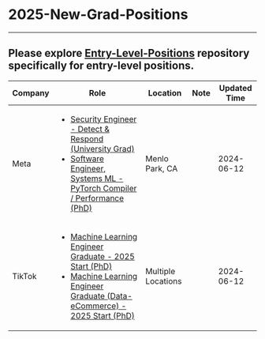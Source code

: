 # 2025-New-Grad-Positions


--- 

## Please explore [Entry-Level-Positions](https://github.com/Education-Victory/Entry-Level-Positions) repository specifically for entry-level positions.


| Company      | Role          | Location    |  Note                         |  Updated Time   |
|--------------|---------------|-------------|-------------------------------|  ----------------|
| Meta       | <ul><li>[Security Engineer - Detect & Respond (University Grad)](https://www.metacareers.com/v2/jobs/2881237932018847/)</li><li>[Software Engineer, Systems ML - PyTorch Compiler / Performance (PhD)](https://www.metacareers.com/v2/jobs/2002504426814350/)</li></ul> | Menlo Park, CA |    | 2024-06-12     |
| TikTok     | <ul><li>[Machine Learning Engineer Graduate - 2025 Start (PhD)](https://careers.tiktok.com/position/7377874164580010267/detail)</li><li>[Machine Learning Engineer Graduate (Data-eCommerce) - 2025 Start (PhD)](https://careers.tiktok.com/position/7375226131165792521/detail)</li></ul> | Multiple Locations | | 2024-06-12 |
